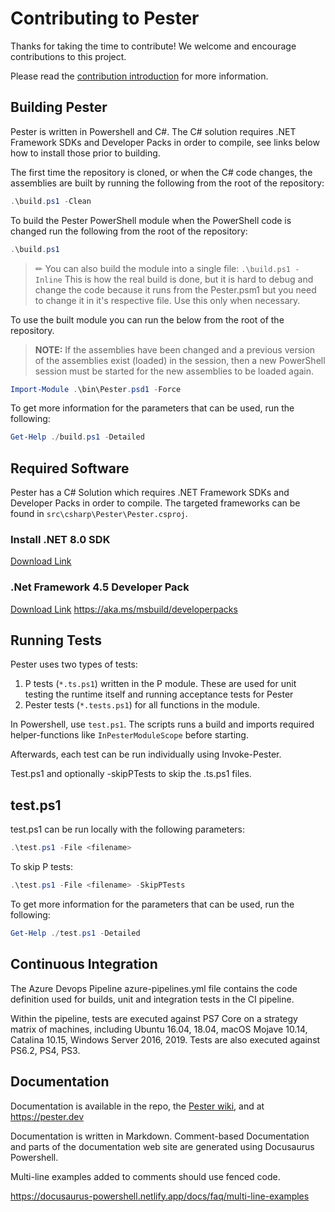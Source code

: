# Contributing to Pester

Thanks for taking the time to contribute! We welcome and encourage contributions
to this project.

Please read the [contribution introduction](https://pester.dev/docs/contributing/introduction)
for more information.

## Building Pester

Pester is written in Powershell and C#. The C# solution requires .NET
Framework SDKs and Developer Packs in order to compile, see links below
how to install those prior to building.

The first time the repository is cloned, or when the C# code changes, the
assemblies are built by running the following from the root of the
repository:

```powershell
.\build.ps1 -Clean
```

To build the Pester PowerShell module when the PowerShell code is changed
run the following from the root of the repository:

```powershell
.\build.ps1
```

> ✏ You can also build the module into a single file: `.\build.ps1 -Inline`
> This is how the real build is done, but it is hard to debug and change the code because it runs
> from the Pester.psm1 but you need to change it in it's respective file. Use this only when
> necessary.

To use the built module you can run the below from the root of the
repository.

>**NOTE:** If the assemblies have been changed and a previous version of
>the assemblies exist (loaded) in the session, then a new PowerShell session
>must be started for the new assemblies to be loaded again.

```powershell
Import-Module .\bin\Pester.psd1 -Force
```

To get more information for the parameters that can be used, run the following:

```powershell
Get-Help ./build.ps1 -Detailed
```

## Required Software

Pester has a C# Solution which requires .NET Framework SDKs and Developer Packs in order to compile. The targeted frameworks can be found in `src\csharp\Pester\Pester.csproj`.

### Install .NET 8.0 SDK

[Download Link](https://dotnet.microsoft.com/en-us/download/dotnet/8.0)

### .Net Framework 4.5 Developer Pack

[Download Link](https://dotnet.microsoft.com/download/dotnet-framework/net452)
<https://aka.ms/msbuild/developerpacks>

## Running Tests

Pester uses two types of tests:

1. P tests (`*.ts.ps1`) written in the P module. These are used for unit testing the runtime itself and running acceptance tests for Pester
2. Pester tests (`*.tests.ps1`) for all functions in the module.

In Powershell, use `test.ps1`. The scripts runs a build and imports required helper-functions like `InPesterModuleScope` before starting.

Afterwards, each test can be run individually using Invoke-Pester.

Test.ps1 and optionally -skipPTests to skip the .ts.ps1 files.

## test.ps1

test.ps1 can be run locally with the following parameters:

```powershell
.\test.ps1 -File <filename>
```

To skip P tests:

```powershell
.\test.ps1 -File <filename> -SkipPTests
```

To get more information for the parameters that can be used, run the following:

```powershell
Get-Help ./test.ps1 -Detailed
```

## Continuous Integration

The Azure Devops Pipeline azure-pipelines.yml file contains the code definition used for builds, unit and integration tests in the CI pipeline.

Within the pipeline, tests are executed against PS7 Core on a strategy matrix of machines, including Ubuntu 16.04, 18.04, macOS Mojave 10.14, Catalina 10.15, Windows Server 2016, 2019. Tests are also executed against PS6.2, PS4, PS3.

## Documentation

Documentation is available in the repo, the [Pester wiki](https://github.com/pester/Pester/wiki), and at <https://pester.dev>

Documentation is written in Markdown. Comment-based Documentation and parts of the documentation web site are generated using Docusaurus Powershell.

Multi-line examples added to comments should use fenced code.

<https://docusaurus-powershell.netlify.app/docs/faq/multi-line-examples>

